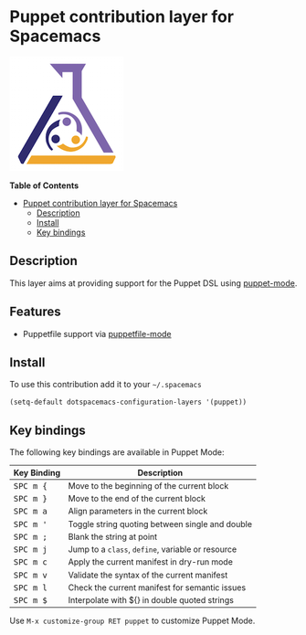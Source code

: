 # Puppet contribution layer for Spacemacs

![logo](img/puppet.png)

<!-- markdown-toc start - Don't edit this section. Run M-x markdown-toc/generate-toc again -->
**Table of Contents**

- [Puppet contribution layer for Spacemacs](#puppet-contribution-layer-for-spacemacs)
    - [Description](#description)
    - [Install](#install)
    - [Key bindings](#key-bindings)

<!-- markdown-toc end -->

## Description

This layer aims at providing support for the Puppet DSL using [puppet-mode][].

## Features

- Puppetfile support via [puppetfile-mode][]

## Install

To use this contribution add it to your `~/.spacemacs`

```elisp
(setq-default dotspacemacs-configuration-layers '(puppet))
```

## Key bindings

The following key bindings are available in Puppet Mode:

Key Binding         | Description
--------------------|--------------------------------------------------
<kbd>SPC m {</kbd> | Move to the beginning of the current block
<kbd>SPC m }</kbd> | Move to the end of the current block
<kbd>SPC m a</kbd> | Align parameters in the current block
<kbd>SPC m '</kbd> | Toggle string quoting between single and double
<kbd>SPC m ;</kbd> | Blank the string at point
<kbd>SPC m j</kbd> | Jump to a `class`, `define`, variable or resource
<kbd>SPC m c</kbd> | Apply the current manifest in dry-run mode
<kbd>SPC m v</kbd> | Validate the syntax of the current manifest
<kbd>SPC m l</kbd> | Check the current manifest for semantic issues
<kbd>SPC m $</kbd> | Interpolate with ${} in double quoted strings

Use `M-x customize-group RET puppet` to customize Puppet Mode.

[puppet-mode]: https://github.com/lunaryorn/puppet-mode
[puppetfile-mode]: http://melpa.org/#/puppetfile-mode

